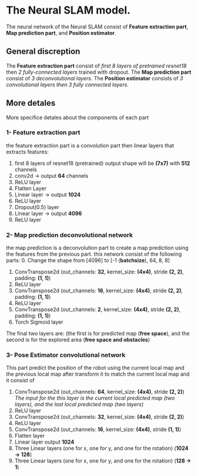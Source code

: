 # The Neural SLAM model.
The neural network of the Neural SLAM consist of **Feature extraction part**, **Map prediction part**, and **Position estimator**.

## General discreption
The **Feature extraction part** consist of *first 8 layers of pretrained resnet18* then *2 fully-connected layers* trained with dropout. The **Map prediction part** consist of *3 deconvolutional layers*. The **Position estimator** consists of *3 convolutional layers then 3 fully connected layers*.

## More detales 
More specifice detales about the components of each part
### 1- Feature extraction part
the feature extraction part is a convolution part then linear layers that extracts features:
1. first 8 layers of resnet18 (pretrained) output shape will be **(7x7)** with **512** channels
2. conv2d -> output **64** channels
3. ReLU layer
4. Flatten Layer
5. Linear layer ->  output **1024**
6. ReLU layer
7. Dropout(0.5) layer
8. Linear layer ->  output **4096**
9. ReLU layer

### 2- Map prediction deconvolutional network
the map prediction is a deconvolution part to create a map prediction using the features from the previous part. this network consist of the following parts:
0. Change the shape from [4096] to [-1 (**batchsize**), 64, 8, 8]
1. ConvTranspose2d (out_channels: **32**, kernel_size: **(4x4)**, stride **(2, 2)**, padding: **(1, 1)**)
2. ReLU layer
3. ConvTranspose2d (out_channels: **16**, kernel_size: **(4x4)**, stride **(2, 2)**, padding: **(1, 1)**)
4. ReLU layer
5. ConvTranspose2d (out_channels: **2**, kernel_size: **(4x4)**, stride **(2, 2)**, padding: **(1, 1)**)
6. Torch Sigmoid layer

The final two layers are: (the first is for predicted map (**free space**), and the second is for the explored area (**free space and obstacles**)

### 3- Pose Estimator convolutional network
This part predict the position of the robot using the current local map and the previous local map after transform it to match the current local map and it consist of 
1. ConvTranspose2d (out_channels: **64**, kernel_size: **(4x4)**, stride **(2, 2)**) *The input for the this layer is the current local predicted map (two layers), and the last local predicted map (two layers)*
2. ReLU layer
3. ConvTranspose2d (out_channels: **32**, kernel_size: **(4x4)**, stride **(2, 2)**)
4. ReLU layer
5. ConvTranspose2d (out_channels: **16**, kernel_size: **(4x4)**, stride **(1, 1)**)
6. Flatten layer
7. Linear layer output **1024**
8. Three Linear layers (one for x, one for y, and one for the rotation) (**1024 -> 128**)
9. Three Linear layers (one for x, one for y, and one for the rotation) (**128 -> 1**)
